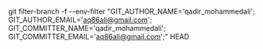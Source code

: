 git filter-branch -f --env-filter "GIT_AUTHOR_NAME='qadir_mohammedali'; GIT_AUTHOR_EMAIL='aq86ali@gmail.com'; GIT_COMMITTER_NAME='qadir_mohammedali'; GIT_COMMITTER_EMAIL='aq86ali@gmail.com';" HEAD
